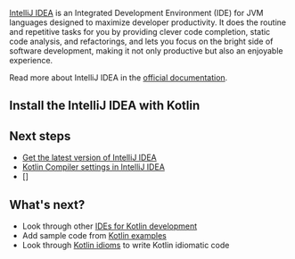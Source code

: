 [//]: # (title: IntelliJ IDEA)
[//]: # (description: Learn how to migrate from Java collections to Kotlin collections. This guide covers such data structures as Kotlin and Java Lists, ArrayLists, Maps, Sets, and others.)

[IntelliJ IDEA](https://www.eclipse.org/downloads/) is an Integrated Development Environment (IDE) for JVM languages designed to maximize developer productivity.
It does the routine and repetitive tasks for you by providing clever code completion, static code analysis, and refactorings, and lets you focus on the bright side of software development, making it not only productive but also an enjoyable experience.

Read more about IntelliJ IDEA in the [official documentation](https://www.jetbrains.com/help/idea/discover-intellij-idea.html).

## Install the IntelliJ IDEA with Kotlin


## Next steps

* [Get the latest version of IntelliJ IDEA](https://www.jetbrains.com/idea/download/)
* [Kotlin Compiler settings in IntelliJ IDEA](https://www.jetbrains.com/help/idea/compiler-kotlin-compiler.html)
* []

## What's next?

* Look through other [IDEs for Kotlin development](ide-overview.md)
* Add sample code from [Kotlin examples](https://play.kotlinlang.org/byExample/overview)
* Look through [Kotlin idioms](idioms.md) to write Kotlin idiomatic code